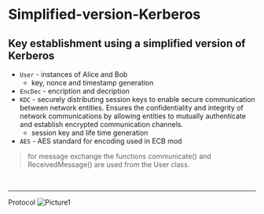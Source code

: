 # Simplified-version-Kerberos

## Key establishment using a simplified version of Kerberos

* `User` - instances of Alice and Bob
  * key, nonce and timestamp generation
* `EncDec` - encription and decription
* `KDC` -  securely distributing session keys to enable secure communication between network entities. Ensures the confidentiality and integrity of network communications by allowing entities to mutually authenticate and establish encrypted communication channels.
  * session key and life time generation
* `AES` - AES standard for encoding used in ECB mod

 > for message exchange the functions communicate() and ReceivedMessage() are used from the User class.

&nbsp;

---
Protocol
  ![Picture1](https://github.com/ammitrevska/Simplified-version-Kerberos/assets/94235179/01fd1b10-d086-48dc-be82-40e9208b8fff)
